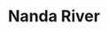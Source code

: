 ---
title: "Nanda River"
title_bn: "নন্দা নদী"
description: "It originates at Ujirpur and Agoiljhora upazila’s boundary and meets with Ujirpur river"
---